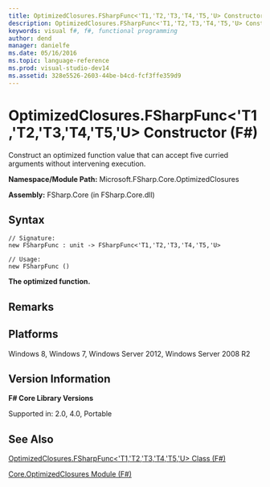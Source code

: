 ```yaml
---
title: OptimizedClosures.FSharpFunc<'T1,'T2,'T3,'T4,'T5,'U> Constructor (F#)
description: OptimizedClosures.FSharpFunc<'T1,'T2,'T3,'T4,'T5,'U> Constructor (F#)
keywords: visual f#, f#, functional programming
author: dend
manager: danielfe
ms.date: 05/16/2016
ms.topic: language-reference
ms.prod: visual-studio-dev14
ms.assetid: 328e5526-2603-44be-b4cd-fcf3ffe359d9 
---
```


# OptimizedClosures.FSharpFunc<'T1,'T2,'T3,'T4,'T5,'U> Constructor (F#)

Construct an optimized function value that can accept five curried arguments without intervening execution.

**Namespace/Module Path:** Microsoft.FSharp.Core.OptimizedClosures

**Assembly:** FSharp.Core (in FSharp.Core.dll)


## Syntax

```
// Signature:
new FSharpFunc : unit -> FSharpFunc<'T1,'T2,'T3,'T4,'T5,'U>

// Usage:
new FSharpFunc ()
```

**The optimized function.**
## Remarks

## Platforms
Windows 8, Windows 7, Windows Server 2012, Windows Server 2008 R2


## Version Information
**F# Core Library Versions**

Supported in: 2.0, 4.0, Portable




## See Also
[OptimizedClosures.FSharpFunc&#60;'T1,'T2,'T3,'T4,'T5,'U&#62; Class &#40;F&#35;&#41;](OptimizedClosures.FSharpFunc%5B%27T1%2C%27T2%2C%27T3%2C%27T4%2C%27T5%2C%27U%5D-Class-%5BFSharp%5D.md)

[Core.OptimizedClosures Module &#40;F&#35;&#41;](Core.OptimizedClosures-Module-%5BFSharp%5D.md)

